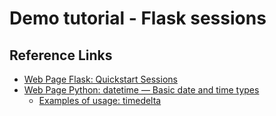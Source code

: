 # Demo tutorial - Flask sessions
## Reference Links

- [Web Page Flask: Quickstart Sessions](https://flask.palletsprojects.com/en/3.0.x/quickstart/#sessions)
- [Web Page Python: datetime — Basic date and time types](https://docs.python.org/3.9/library/datetime.html)
    - [Examples of usage: timedelta](https://docs.python.org/3.9/library/datetime.html#examples-of-usage-timedelta)
